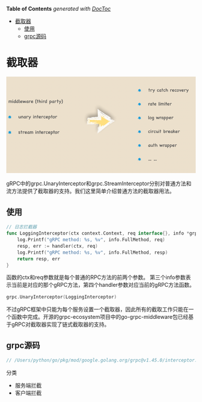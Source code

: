 <!-- START doctoc generated TOC please keep comment here to allow auto update -->
<!-- DON'T EDIT THIS SECTION, INSTEAD RE-RUN doctoc TO UPDATE -->
**Table of Contents**  *generated with [DocToc](https://github.com/thlorenz/doctoc)*

- [截取器](#%E6%88%AA%E5%8F%96%E5%99%A8)
  - [使用](#%E4%BD%BF%E7%94%A8)
  - [grpc源码](#grpc%E6%BA%90%E7%A0%81)

<!-- END doctoc generated TOC please keep comment here to allow auto update -->

# 截取器
![](../.grpc_images/intercepter.png)

gRPC中的grpc.UnaryInterceptor和grpc.StreamInterceptor分别对普通方法和流方法提供了截取器的支持。我们这里简单介绍普通方法的截取器用法。

## 使用
```go
// 日志拦截器
func LoggingInterceptor(ctx context.Context, req interface{}, info *grpc.UnaryServerInfo, handler grpc.UnaryHandler) (interface{}, error) {
	log.Printf("gRPC method: %s, %v", info.FullMethod, req)
	resp, err := handler(ctx, req)
	log.Printf("gRPC method: %s, %v", info.FullMethod, resp)
	return resp, err
}
```

函数的ctx和req参数就是每个普通的RPC方法的前两个参数。
第三个info参数表示当前是对应的那个gRPC方法，第四个handler参数对应当前的gRPC方法函数。

```go
grpc.UnaryInterceptor(LoggingInterceptor)
```
不过gRPC框架中只能为每个服务设置一个截取器，因此所有的截取工作只能在一个函数中完成。开源的grpc-ecosystem项目中的go-grpc-middleware包已经基于gRPC对截取器实现了链式截取器的支持。

## grpc源码
```go
// /Users/python/go/pkg/mod/google.golang.org/grpc@v1.45.0/interceptor.go
```
分类
- 服务端拦截
- 客户端拦截